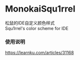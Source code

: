 # MonokaiSqu1rrel
松鼠的IDE自定义颜色样式  
Squ1rrel's color scheme for IDE

### 使用说明
https://learnku.com/articles/31168
